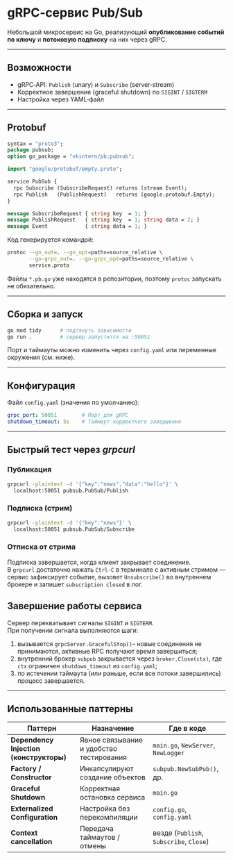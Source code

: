 

# gRPC‑сервис Pub/Sub

Небольшой микросервис на Go, реализующий **опубликование событий по ключу** и **потоковую подписку** на них через gRPC.  

---

## Возможности

* gRPC‑API: `Publish` (unary) и `Subscribe` (server‑stream)
* Корректное завершение (graceful shutdown) по `SIGINT` / `SIGTERM`
* Настройка через YAML‑файл

---

## Protobuf

```proto
syntax = "proto3";
package pubsub;
option go_package = "vkintern/pb;pubsub";

import "google/protobuf/empty.proto";

service PubSub {
  rpc Subscribe (SubscribeRequest) returns (stream Event);
  rpc Publish   (PublishRequest)   returns (google.protobuf.Empty);
}

message SubscribeRequest { string key  = 1; }
message PublishRequest   { string key  = 1; string data = 2; }
message Event            { string data = 1; }
```

Код генерируется командой:

```bash
protoc --go_out=. --go_opt=paths=source_relative \
       --go-grpc_out=. --go-grpc_opt=paths=source_relative \
       service.proto
```

Файлы `*.pb.go` уже находятся в репозитории, поэтому `protoc` запускать не обязательно.

---

## Сборка и запуск

```bash
go mod tidy      # подтянуть зависимости
go run .         # сервер запустится на :50051
```

Порт и таймауты можно изменить через `config.yaml` или переменные окружения (см. ниже).

---

## Конфигурация

Файл `config.yaml` (значения по умолчанию):

```yaml
grpc_port: 50051        # Порт для gRPC
shutdown_timeout: 5s    # Таймаут корректного завершения
```

---

## Быстрый тест через *grpcurl*

### Публикация

```bash
grpcurl -plaintext -d '{"key":"news","data":"hello"}' \
  localhost:50051 pubsub.PubSub/Publish
```

### Подписка (стрим)

```bash
grpcurl -plaintext -d '{"key":"news"}' \
  localhost:50051 pubsub.PubSub/Subscribe
```

### Отписка от стрима

Подписка завершается, когда клиент закрывает соединение.  
В `grpcurl` достаточно нажать `Ctrl‑C` в терминале с активным стримом — сервис зафиксирует событие, вызовет `Unsubscribe()` во внутреннем брокере и запишет `subscription closed` в лог.
## Завершение работы сервиса

Сервер перехватывает сигналы `SIGINT` и `SIGTERM`.  
При получении сигнала выполняются шаги:

1. вызывается `grpcServer.GracefulStop()`– новые соединения не принимаются, активные RPC получают время завершиться;
2. внутренний брокер `subpub` закрывается через `broker.Close(ctx)`, где `ctx` ограничен `shutdown_timeout` из `config.yaml`;
3. по истечении таймаута (или раньше, если все потоки завершились) процесс завершается.

---

## Использованные паттерны

| Паттерн | Назначение | Где в коде |
|---------|------------|------------|
| **Dependency Injection (конструкторы)** | Явное связывание и удобство тестирования | `main.go`, `NewServer`, `NewLogger` |
| **Factory / Constructor** | Инкапсулируют создание объектов | `subpub.NewSubPub()`, др. |
| **Graceful Shutdown** | Корректная остановка сервиса | `main.go` |
| **Externalized Configuration** | Настройка без перекомпиляции | `config.go`, `config.yaml` |
| **Context cancellation** | Передача таймаутов / отмены | везде (`Publish`, `Subscribe`, `Close`) |